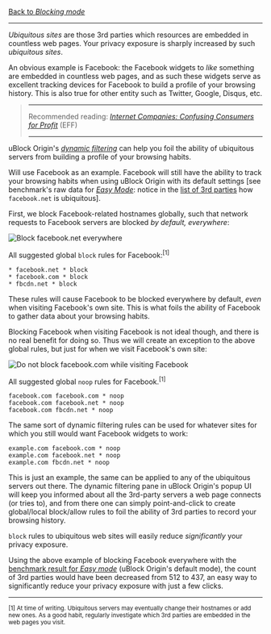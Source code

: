 [Back to _Blocking mode_](https://github.com/gorhill/uBlock/wiki/Blocking-mode)

***

_Ubiquitous sites_ are those 3rd parties which resources are embedded in countless web pages. Your privacy exposure is sharply increased by such _ubiquitous sites_.

An obvious example is Facebook: the Facebook widgets to _like_ something are embedded in countless web pages, and as such these widgets serve as excellent tracking devices for Facebook to build a profile of your browsing history. This is also true for other entity such as Twitter, Google, Disqus, etc.

> ***
> Recommended reading: [_Internet Companies: Confusing Consumers for Profit_](https://www.eff.org/deeplinks/2015/10/internet-companies-confusing-consumers-profit) (EFF)
> ***

uBlock Origin's [_dynamic filtering_](https://github.com/gorhill/uBlock/wiki/Dynamic-filtering) can help you foil the ability of ubiquitous servers from building a profile of your browsing habits.

Will use Facebook as an example. Facebook will still have the ability to track your browsing habits when using uBlock Origin with its default settings [see benchmark's raw data for [_Easy Mode_](https://github.com/gorhill/uBlock/wiki/Blocking-mode:-easy-mode): notice in the [list of 3rd parties](https://github.com/gorhill/uBlock/wiki/Blocking-mode#easy-mode) how `facebook.net` is ubiquitous].

First, we block Facebook-related hostnames globally, such that network requests to Facebook servers are blocked _by default, everywhere_:

![Block `facebook.net` everywhere](https://cloud.githubusercontent.com/assets/585534/10513149/aa42ac9e-7313-11e5-8b71-42383b58fcd4.png)

All suggested global `block` rules for Facebook:<sup>[1]</sup>

    * facebook.net * block
    * facebook.com * block
    * fbcdn.net * block

These rules will cause Facebook to be blocked everywhere by default, _even_ when visiting Facebook's own site. This is what foils the ability of Facebook to gather data about your browsing habits.

Blocking Facebook when visiting Facebook is not ideal though, and there is no real benefit for doing so. Thus we will create an exception to the above global rules, but just for when we visit Facebook's own site:

![Do not block `facebook.com` while visiting Facebook](https://cloud.githubusercontent.com/assets/585534/10513464/b3e0f09c-7315-11e5-8e0b-90d3cc8614f7.png)

All suggested global `noop` rules for Facebook.<sup>[1]</sup>

    facebook.com facebook.com * noop
    facebook.com facebook.net * noop
    facebook.com fbcdn.net * noop

The same sort of dynamic filtering rules can be used for whatever sites for which you still would want Facebook widgets to work:

    example.com facebook.com * noop
    example.com facebook.net * noop
    example.com fbcdn.net * noop

This is just an example, the same can be applied to any of the ubiquitous servers out there. The dynamic filtering pane in uBlock Origin's popup UI will keep you informed about all the 3rd-party servers a web page connects (or tries to), and from there one can simply point-and-click to create global/local block/allow rules to foil the ability of 3rd parties to record your browsing history.

`block` rules to ubiquitous web sites will easily reduce _significantly_ your privacy exposure.

Using the above example of blocking Facebook everywhere with the [benchmark result for _Easy mode_](https://github.com/gorhill/uBlock/wiki/Blocking-mode#easy-mode) (uBlock Origin's default mode), the count of 3rd parties would have been decreased from 512 to 
437, an easy way to significantly reduce your privacy exposure with just a few clicks.

***

<sub>[1] At time of writing. Ubiquitous servers may eventually change their hostnames or add new ones. As a good habit, regularly investigate which 3rd parties are embedded in the web pages you visit.</sub>